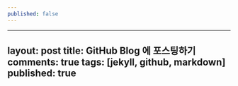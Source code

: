 ```yaml
---
published: false
---
```

---
layout: post
title: GitHub Blog 에 포스팅하기
comments: true
tags: [jekyll, github, markdown]
published: true
---
